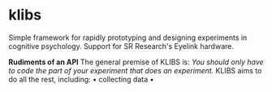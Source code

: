 klibs
=====

Simple framework for rapidly prototyping and designing experiments in cognitive psychology. Support for SR Research's Eyelink hardware.


**Rudiments of an API**
The general premise of KLIBS is:
*You should only have to code the part of your experiment that does an experiment.*
KLIBS aims to do all the rest, including:
• collecting data
•



